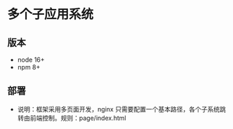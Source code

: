 # 多个子应用系统

## 版本

- node 16+
- npm  8+

## 部署

- 说明：框架采用多页面开发，nginx 只需要配置一个基本路径，各个子系统跳转由前端控制。规则：page/index.html
